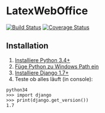 LatexWebOffice
==============

[![Build Status](https://travis-ci.org/Moeplhausen/LatexWebOffice.svg)](https://travis-ci.org/Moeplhausen/LatexWebOffice) [![Coverage Status](https://coveralls.io/repos/Moeplhausen/LatexWebOffice/badge.png?branch=dev)](https://coveralls.io/r/Moeplhausen/LatexWebOffice?branch=dev)

## Installation

1. [Installiere Python 3.4+](https://www.python.org/downloads/)
2. [Füge Python zu Windows Path ein](https://code.google.com/p/tryton/wiki/AddingPythonToWindowsPath)
3. [Installiere Django 1.7+](https://docs.djangoproject.com/en/dev/howto/windows/)
4. Teste ob alles läuft (in console):  
``` 
python34  
>>> import django  
>>> print(django.get_version())  
1.7
```
